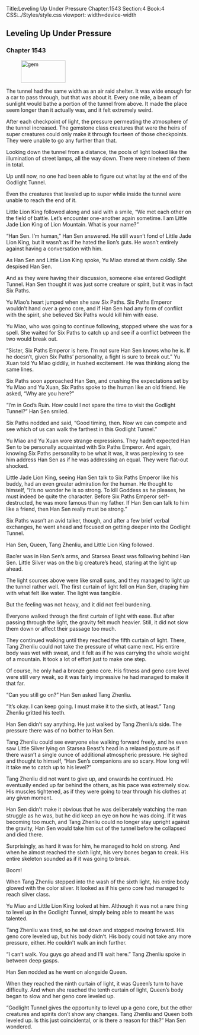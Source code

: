 Title:Leveling Up Under Pressure 
Chapter:1543 
Section:4 
Book:4 
CSS:../Styles/style.css 
viewport: width=device-width
  
## Leveling Up Under Pressure
### Chapter 1543 
<figure>
	<img src="../Images/gem.gif" alt="gem" id="gem" width="120" height="60" />
</figure>
  

  
  The tunnel had the same width as an air raid shelter. It was wide enough for a car to pass through, but that was about it. Every one mile, a beam of sunlight would bathe a portion of the tunnel from above. It made the place seem longer than it actually was, and it felt extremely weird.

After each checkpoint of light, the pressure permeating the atmosphere of the tunnel increased. The gemstone class creatures that were the heirs of super creatures could only make it through fourteen of those checkpoints. They were unable to go any further than that.

Looking down the tunnel from a distance, the pools of light looked like the illumination of street lamps, all the way down. There were nineteen of them in total.

Up until now, no one had been able to figure out what lay at the end of the Godlight Tunnel.

Even the creatures that leveled up to super while inside the tunnel were unable to reach the end of it.

Little Lion King followed along and said with a smile, “We met each other on the field of battle. Let’s encounter one-another again sometime. I am Little Jade Lion King of Lion Mountain. What is your name?”

“Han Sen. I’m human,” Han Sen answered. He still wasn’t fond of Little Jade Lion King, but it wasn’t as if he hated the lion’s guts. He wasn’t entirely against having a conversation with him.

As Han Sen and Little Lion King spoke, Yu Miao stared at them coldly. She despised Han Sen.

And as they were having their discussion, someone else entered Godlight Tunnel. Han Sen thought it was just some creature or spirit, but it was in fact Six Paths.

Yu Miao’s heart jumped when she saw Six Paths. Six Paths Emperor wouldn’t hand over a geno core, and if Han Sen had any form of conflict with the spirit, she believed Six Paths would kill him with ease.

Yu Miao, who was going to continue following, stopped where she was for a spell. She waited for Six Paths to catch up and see if a conflict between the two would break out.

“Sister, Six Paths Emperor is here. I’m not sure Han Sen knows who he is. If he doesn’t, given Six Paths’ personality, a fight is sure to break out.” Yu Xuan told Yu Miao giddily, in hushed excitement. He was thinking along the same lines.

Six Paths soon approached Han Sen, and crushing the expectations set by Yu Miao and Yu Xuan, Six Paths spoke to the human like an old friend. He asked, “Why are you here?”

“I’m in God’s Ruin. How could I not spare the time to visit the Godlight Tunnel?” Han Sen smiled.

Six Paths nodded and said, “Good timing, then. Now we can compete and see which of us can walk the farthest in this Godlight Tunnel.”

Yu Miao and Yu Xuan wore strange expressions. They hadn’t expected Han Sen to be personally acquainted with Six Paths Emperor. And again, knowing Six Paths personality to be what it was, it was perplexing to see him address Han Sen as if he was addressing an equal. They were flat-out shocked.

Little Jade Lion King, seeing Han Sen talk to Six Paths Emperor like his buddy, had an even greater admiration for the human. He thought to himself, “It’s no wonder he is so strong. To kill Goddess as he pleases, he must indeed be quite the character. Before Six Paths Emperor self-destructed, he was more famous than my father. If Han Sen can talk to him like a friend, then Han Sen really must be strong.”

Six Paths wasn’t an avid talker, though, and after a few brief verbal exchanges, he went ahead and focused on getting deeper into the Godlight Tunnel.

Han Sen, Queen, Tang Zhenliu, and Little Lion King followed.

Bao’er was in Han Sen’s arms, and Starsea Beast was following behind Han Sen. Little Silver was on the big creature’s head, staring at the light up ahead.

The light sources above were like small suns, and they managed to light up the tunnel rather well. The first curtain of light fell on Han Sen, draping him with what felt like water. The light was tangible.

But the feeling was not heavy, and it did not feel burdening.

Everyone walked through the first curtain of light with ease. But after passing through the light, the gravity felt much heavier. Still, it did not slow them down or affect their passage too much.

They continued walking until they reached the fifth curtain of light. There, Tang Zhenliu could not take the pressure of what came next. His entire body was wet with sweat, and it felt as if he was carrying the whole weight of a mountain. It took a lot of effort just to make one step.

Of course, he only had a bronze geno core. His fitness and geno core level were still very weak, so it was fairly impressive he had managed to make it that far.

“Can you still go on?” Han Sen asked Tang Zhenliu.

“It’s okay. I can keep going. I must make it to the sixth, at least.” Tang Zhenliu gritted his teeth.

Han Sen didn’t say anything. He just walked by Tang Zhenliu’s side. The pressure there was of no bother to Han Sen.

Tang Zhenliu could see everyone else walking forward freely, and he even saw Little Silver lying on Starsea Beast’s head in a relaxed posture as if there wasn’t a single ounce of additional atmospheric pressure. He sighed and thought to himself, “Han Sen’s companions are so scary. How long will it take me to catch up to his level?”

Tang Zhenliu did not want to give up, and onwards he continued. He eventually ended up far behind the others, as his pace was extremely slow. His muscles tightened, as if they were going to tear through his clothes at any given moment.

Han Sen didn’t make it obvious that he was deliberately watching the man struggle as he was, but he did keep an eye on how he was doing. If it was becoming too much, and Tang Zhenliu could no longer stay upright against the gravity, Han Sen would take him out of the tunnel before he collapsed and died there.

Surprisingly, as hard it was for him, he managed to hold on strong. And when he almost reached the sixth light, his very bones began to creak. His entire skeleton sounded as if it was going to break.

Boom!

When Tang Zhenliu stepped into the wash of the sixth light, his entire body glowed with the color silver. It looked as if his geno core had managed to reach silver class.

Yu Miao and Little Lion King looked at him. Although it was not a rare thing to level up in the Godlight Tunnel, simply being able to meant he was talented.

Tang Zhenliu was tired, so he sat down and stopped moving forward. His geno core leveled up, but his body didn’t. His body could not take any more pressure, either. He couldn’t walk an inch further.

“I can’t walk. You guys go ahead and I’ll wait here.” Tang Zhenliu spoke in between deep gasps.

Han Sen nodded as he went on alongside Queen.

When they reached the ninth curtain of light, it was Queen’s turn to have difficulty. And when she reached the tenth curtain of light, Queen’s body began to slow and her geno core leveled up.

“Godlight Tunnel gives the opportunity to level up a geno core, but the other creatures and spirits don’t show any changes. Tang Zhenliu and Queen both leveled up. Is this just coincidental, or is there a reason for this?” Han Sen wondered.
